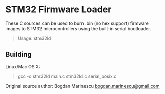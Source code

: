 STM32 Firmware Loader
=====================

These C sources can be used to burn .bin (no hex support) firmware images to STM32 microcontrollers using the built-in serial bootloader.

> Usage: stm32ld <port> <baud> <binary image name>
  

Building
--------

Linux/Mac OS X:
> gcc -o stm32ld main.c stm32ld.c serial_posix.c


Original source author: Bogdan Marinescu <bogdan.marinescu@gmail.com>
